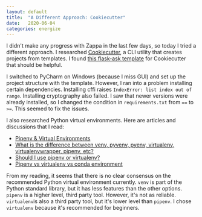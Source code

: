 ```yaml
---
layout: default
title:  "A Different Approach: Cookiecutter"
date:   2020-06-04
categories: energize
---
```


I didn't make any progress with Zappa in the last few days, so today I tried a different approach. I researched 
[Cookiecutter](https://cookiecutter.readthedocs.io/en/1.7.2/README.html), a CLI utility that creates projects from 
templates. I found 
[this flask-ask template](https://github.com/chrisvoncsefalvay/cookiecutter-flask-ask)
for Cookiecutter that should be helpful.

I switched to PyCharm on Windows (because I miss GUI) and set up the project structure with the template. However, I 
ran into a problem installing certain dependencies. Installing cffi raises `IndexError: list index out of range`. 
Installing cryptography also failed. I saw that newer versions were already installed, so I changed the condition in 
`requirements.txt` from `==` to `>=`. This seemed to fix the issues.

I also researched Python virtual environments. Here are articles and discussions that I read:
- [Pipenv & Virtual Environments](https://docs.python-guide.org/dev/virtualenvs/)
- [What is the difference between venv, pyvenv, pyenv, virtualenv, virtualenvwrapper, pipenv, etc?](https://stackoverflow.com/questions/41573587/what-is-the-difference-between-venv-pyvenv-pyenv-virtualenv-virtualenvwrappe)
- [Should I use pipenv or virtualenv?](https://www.reddit.com/r/learnpython/comments/9lrcee/should_i_use_pipenv_or_virtualenv/)
- [Pipenv vs virtualenv vs conda environment](https://medium.com/@krishnaregmi/pipenv-vs-virtualenv-vs-conda-environment-3dde3f6869ed)

From my reading, it seems that there is no clear consensus on the recommended Python virtual environment currently. 
`venv` is part of the Python standard library, but it has less features than the other options. `pipenv` is a higher 
level, third party tool. However, it's not as reliable. `virtualenv`is also a third party tool, but it's lower level 
than `pipenv`. I chose `virtualenv` because it's recommended for beginners.
